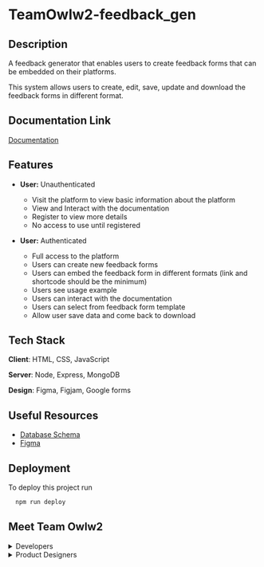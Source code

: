 # TeamOwlw2-feedback_gen

## Description

A feedback generator that enables users to create feedback forms that can be embedded on their platforms.

This system allows users to create, edit, save, update and download the feedback forms in different format.

## Documentation Link

[Documentation](https://docs.google.com/document/d/1jO6IiHKTrZ5ClHMPfj15Tcy2CrTWs9_gJIm_9DGlYRk/edit?usp=sharing)

## Features

- **User:** Unauthenticated
  - Visit the platform to view basic information about the platform
  - View and Interact with the documentation
  - Register to view more details
  - No access to use until registered

- **User:** Authenticated
  - Full access to the platform
  - Users can create new feedback forms
  - Users can embed the feedback form in different formats (link and shortcode should be the minimum)
  - Users see usage example
  - Users can interact with the documentation
  - Users can select from feedback form template
  - Allow user save data and come back to download


## Tech Stack

**Client**: HTML, CSS, JavaScript

**Server**: Node, Express, MongoDB

**Design**: Figma, Figjam, Google forms

## Useful Resources

 - [Database Schema](https://dbdiagram.io/d/638ce9b5bae3ed7c4544a0aa)
 - [Figma](https://www.figma.com/file/tcOouHZE8yJIX19gxkdKjl/TEAM-OWLW2?node-id=52%3A2470&t=LewKTMf2mHpljlAZ-0)

## Deployment

To deploy this project run

```bash
  npm run deploy
```

## Meet Team Owlw2

<details><summary>Developers</summary>

 - [@amateli](https://github.com/amateli)
 - [@MKhadijatO](https://github.com/MKhadijatO)
 - [@Blessing-uba](https://github.com/Blessing-uba)
 - [@ZainabOlamide](https://github.com/ZainabOlamide)
 - [@Belta-shazzar](https://github.com/Belta-shazzar)
 - [@larsody](https://larsody.com/larsody)

</details>

<details><summary>Product Designers</summary>
 
 - [@Eclarks](https://github.com/Eclarks)
 - [@onome123](https://github.com/onome123)
 - [@bubysteph](https://github.com/bubysteph)
 - [@bilkisutace](https://github.com/bilkisutace)
 - [@al-imraan](https://github.com/al-imraan)
 - [@Johnogundare](https://github.com/Johnogundare)
 - [@SinmiloluwaOgedengbe](https://github.com/SinmiloluwaOgedengbe)
 - [@Riella1](https://github.com/Riella1)
 - [@ridwanalaps](https://github.com/ridwanalaps)
 - [@Diamondice02](https://github.com/Diamondice02)
 - [@Funmilola2](https://github.com/Funmilola2)
 - []()

</details>
